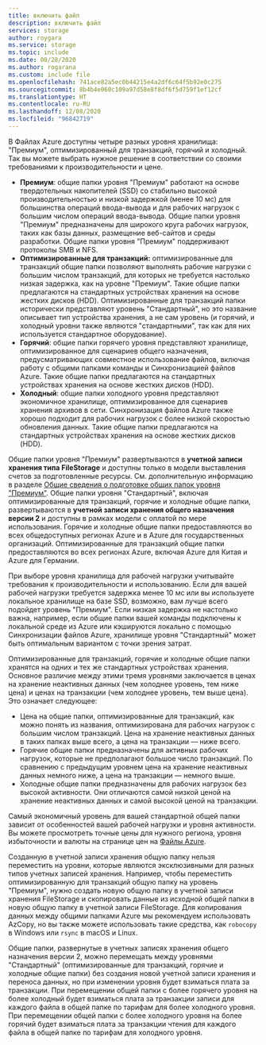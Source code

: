 ```yaml
---
title: включить файл
description: включить файл
services: storage
author: roygara
ms.service: storage
ms.topic: include
ms.date: 08/28/2020
ms.author: rogarana
ms.custom: include file
ms.openlocfilehash: 741ace82a5ec0b44215e4a2df6c64f5b92e0c275
ms.sourcegitcommit: 8b4b4e060c109a97d58e8f8df6f5d759f1ef12cf
ms.translationtype: HT
ms.contentlocale: ru-RU
ms.lasthandoff: 12/08/2020
ms.locfileid: "96842719"
---
```

В Файлах Azure доступны четыре разных уровня хранилища: "Премиум", оптимизированный для транзакций, горячий и холодный. Так вы можете выбрать нужное решение в соответствии со своими требованиями к производительности и цене.

- **Премиум**: общие папки уровня "Премиум" работают на основе твердотельных накопителей (SSD) со стабильно высокой производительностью и низкой задержкой (менее 10 мс) для большинства операций ввода-вывода и для рабочих нагрузок с большим числом операций ввода-вывода. Общие папки уровня "Премиум" предназначены для широкого круга рабочих нагрузок, таких как базы данных, размещение веб-сайтов и среды разработки. Общие папки уровня "Премиум" поддерживают протоколы SMB и NFS.
- **Оптимизированные для транзакций:** оптимизированные для транзакций общие папки позволяют выполнять рабочие нагрузки с большим числом транзакций, для которых не требуется настолько низкая задержка, как на уровне "Премиум". Такие общие папки предлагаются на стандартных устройствах хранения на основе жестких дисков (HDD). Оптимизированные для транзакций папки исторически представляют уровень "Стандартный", но это название описывает тип устройства хранения, а не сам уровень (и горячий, и холодный уровни также являются "стандартными", так как для них используется стандартное оборудование).
- **Горячий**: общие папки горячего уровня представляют хранилище, оптимизированное для сценариев общего назначения, предусматривающих совместное использование файлов, включая работу с общими папками команды и Синхронизацией файлов Azure. Такие общие папки предлагаются на стандартных устройствах хранения на основе жестких дисков (HDD).
- **Холодный**: общие папки холодного уровня представляют экономичное хранилище, оптимизированное для сценариев хранения архивов в сети. Синхронизация файлов Azure также хорошо подходит для рабочих нагрузок с более низкой скоростью обновления данных. Такие общие папки предлагаются на стандартных устройствах хранения на основе жестких дисков (HDD).

Общие папки уровня "Премиум" развертываются в **учетной записи хранения типа FileStorage** и доступны только в модели выставления счетов за подготовленные ресурсы. См. дополнительную информацию в разделе [Общие сведения о подготовке общих папок уровня "Премиум"](../articles/storage/files/storage-files-planning.md#understanding-provisioning-for-premium-file-shares). Общие папки уровня "Стандартный", включая оптимизированные для транзакций, горячие и холодные общие папки, развертываются в **учетной записи хранения общего назначения версии 2** и доступны в рамках модели с оплатой по мере использования. Горячие и холодные общие папки предоставляются во всех общедоступных регионах Azure и в Azure для государственных организаций. Оптимизированные для транзакций общие папки предоставляются во всех регионах Azure, включая Azure для Китая и Azure для Германии.

При выборе уровня хранилища для рабочей нагрузки учитывайте требования к производительности и использованию. Если для вашей рабочей нагрузки требуется задержка менее 10 мс или вы используете локальное хранилище на базе SSD, возможно, вам лучше всего подойдет уровень "Премиум". Если низкая задержка не настолько важна, например, если общие папки вашей команды подключены к локальной среде из Azure или кэшируются локально с помощью Синхронизации файлов Azure, хранилище уровня "Стандартный" может быть оптимальным вариантом с точки зрения затрат.

Оптимизированные для транзакций, горячие и холодные общие папки хранятся на одних и тех же стандартных устройствах хранения. Основное различие между этими тремя уровнями заключается в ценах на хранение неактивных данных (чем холоднее уровень, тем ниже цена) и ценах на транзакции (чем холоднее уровень, тем выше цена). Это означает следующее:

- Цена на общие папки, оптимизированные для транзакций, как можно понять из названия, оптимизирована для рабочих нагрузок с большим числом транзакций. Цена на хранение неактивных данных в таких папках выше всего, а цена на транзакции — ниже всего.
- Горячие общие папки предназначены для активных рабочих нагрузок, которые не предполагают большое число транзакций. По сравнению с предыдущим уровнем цена на хранение неактивных данных немного ниже, а цена на транзакции — немного выше.
- Холодные общие папки предназначены для рабочих нагрузок без высокой активности. Они отличаются самой низкой ценой на хранение неактивных данных и самой высокой ценой на транзакции.

Самый экономичный уровень для вашей стандартной общей папки зависит от особенностей вашей рабочей нагрузки и уровня активности. Вы можете просмотреть точные цены для нужного региона, уровня избыточности и валюты на странице цен на [Файлы Azure](https://azure.microsoft.com/pricing/details/storage/files/).

Созданную в учетной записи хранения общую папку нельзя переместить на уровни, которые являются эксклюзивными для разных типов учетных записей хранения. Например, чтобы переместить оптимизированную для транзакций общую папку на уровень "Премиум", нужно создать новую общую папку в учетной записи хранения FileStorage и скопировать данные из исходной общей папки в новую общую папку в учетной записи FileStorage. Для копирования данных между общими папками Azure мы рекомендуем использовать AzCopy, но вы также можете использовать такие средства, как `robocopy` в Windows или `rsync` в macOS и Linux. 

Общие папки, развернутые в учетных записях хранения общего назначения версии 2, можно перемещать между уровнями "Стандартный" (оптимизированные для транзакций, горячие и холодные общие папки) без создания новой учетной записи хранения и переноса данных, но при изменении уровня будет взиматься плата за транзакции. При перемещении общей папки с более горячего уровня на более холодный будет взиматься плата за транзакции записи для каждого файла в общей папке по тарифам для более холодного уровня. При перемещении общей папки с более холодного уровня на более горячий будет взиматься плата за транзакции чтения для каждого файла в общей папке по тарифам для холодного уровня.
